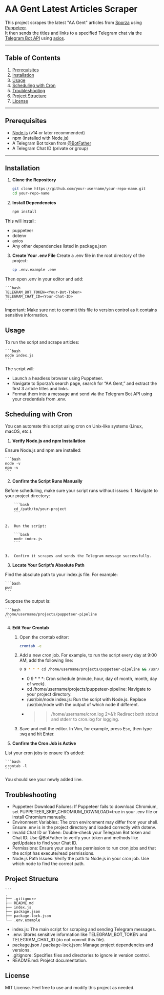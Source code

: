 # AA Gent Latest Articles Scraper

This project scrapes the latest "AA Gent" articles from [Sporza](https://sporza.be) using [Puppeteer](https://github.com/puppeteer/puppeteer).  
It then sends the titles and links to a specified Telegram chat via the [Telegram Bot API](https://core.telegram.org/bots/api) using [axios](https://axios-http.com/).

---

## Table of Contents

1. [Prerequisites](#prerequisites)
2. [Installation](#installation)
3. [Usage](#usage)
4. [Scheduling with Cron](#scheduling-with-cron)
5. [Troubleshooting](#troubleshooting)
6. [Project Structure](#project-structure)
7. [License](#license)

---

## Prerequisites

- [Node.js](https://nodejs.org/) (v14 or later recommended)
- npm (installed with Node.js)
- A Telegram Bot token from [@BotFather](https://t.me/BotFather)
- A Telegram Chat ID (private or group)

---

## Installation

1. **Clone the Repository**

   ```bash
   git clone https://github.com/your-username/your-repo-name.git
   cd your-repo-name
   ```

2.	**Install Dependencies**

    ```bash
    npm install
    ```

This will install:
- puppeteer
- dotenv
- axios
- Any other dependencies listed in package.json

3.  **Create Your .env File**
Create a .env file in the root directory of the project:

    ```bash
    cp .env.example .env
    ```

Then open .env in your editor and add:

    ```bash
    TELEGRAM_BOT_TOKEN=<Your-Bot-Token>
    TELEGRAM_CHAT_ID=<Your-Chat-ID>
    ```

Important: Make sure not to commit this file to version control as it contains sensitive information.

## Usage

To run the script and scrape articles:

    ```bash
    node index.js
    ```

The script will:
- Launch a headless browser using Puppeteer.
- Navigate to Sporza’s search page, search for “AA Gent,” and extract the first 3 article titles and links.
- Format them into a message and send via the Telegram Bot API using your credentials from .env.

## Scheduling with Cron

You can automate this script using cron on Unix-like systems (Linux, macOS, etc.).

1.  **Verify Node.js and npm Installation**

Ensure Node.js and npm are installed:

    ```bash
    node -v
    npm -v
    ```

2.  **Confirm the Script Runs Manually**

Before scheduling, make sure your script runs without issues:
	1.	Navigate to your project directory:

        ```bash
        cd /path/to/your-project
        ```


	2.	Run the script:

        ```bash
        node index.js
        ```


	3.	Confirm it scrapes and sends the Telegram message successfully.

3.  **Locate Your Script’s Absolute Path**

Find the absolute path to your index.js file. For example:

    ```bash
    pwd
    ```

Suppose the output is:

    ```bash
    /home/username/projects/puppeteer-pipeline
    ```

4.  **Edit Your Crontab**
	1.	Open the crontab editor:

        ```bash
        crontab -e
        ```


	2.	Add a new cron job. For example, to run the script every day at 9:00 AM, add the following line:

        ```bash
        0 9 * * * cd /home/username/projects/puppeteer-pipeline && /usr/bin/node index.js >> /home/username/cron.log 2>&1
        ```

        - 0 9 * * *: Cron schedule (minute, hour, day of month, month, day of week).
        - cd /home/username/projects/puppeteer-pipeline: Navigate to your project directory.
        - /usr/bin/node index.js: Run the script with Node.js. Replace /usr/bin/node with the output of which node if different.
        - >> /home/username/cron.log 2>&1: Redirect both stdout and stderr to cron.log for logging.

	3.	Save and exit the editor. In Vim, for example, press Esc, then type :wq and hit Enter.

5.  **Confirm the Cron Job is Active**

List your cron jobs to ensure it’s added:

    ```bash
    crontab -l
    ```

You should see your newly added line.

## Troubleshooting
- Puppeteer Download Failures: If Puppeteer fails to download Chromium, set PUPPETEER_SKIP_CHROMIUM_DOWNLOAD=true in your .env file or install Chromium manually.
- Environment Variables: The cron environment may differ from your shell. Ensure .env is in the project directory and loaded correctly with dotenv.
- Invalid Chat ID or Token: Double-check your Telegram Bot token and Chat ID. Use @BotFather to verify your token and methods like getUpdates to find your Chat ID.
- Permissions: Ensure your user has permission to run cron jobs and that the script has execute/read permissions.
- Node.js Path Issues: Verify the path to Node.js in your cron job. Use which node to find the correct path.

## Project Structure

    ```
    .
    ├── .gitignore
    ├── README.md
    ├── index.js
    ├── package.json
    ├── package-lock.json
    └── .env.example

- index.js: The main script for scraping and sending Telegram messages.
- .env: Stores sensitive information like TELEGRAM_BOT_TOKEN and TELEGRAM_CHAT_ID (do not commit this file).
- package.json / package-lock.json: Manage project dependencies and versions.
- .gitignore: Specifies files and directories to ignore in version control.
- README.md: Project documentation.

## License

MIT License.
Feel free to use and modify this project as needed.

